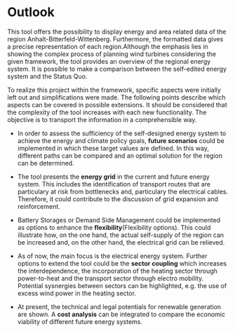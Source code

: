 # Outlook

This tool offers the possibility to display energy and area related data of the region Anhalt-Bitterfeld-Wittenberg. Furthermore, the formatted data gives a precise representation of each region.Although the emphasis lies in showing the complex process of planning wind turbines considering the given framework, the tool provides an overview of the regional energy system. It is possible to make a comparison between the self-edited energy system and the Status Quo.

To realize this project within the framework, specific aspects were initially left out and simplifications were made. The following points describe which aspects can be covered in possible extensions. It should be considered that the complexity of the tool increases with each new functionality. The objective is to transport the information in a comprehensible way.

- In order to assess the sufficiency of the self-designed energy system to achieve the energy and climate policy goals, **future scenarios** could be implemented in which these target values are defined. In this way, different paths can be compared and an optimal solution for the region can be determined.

- The tool presents the **energy grid** in the current and future energy system. This includes the identification of transport routes that are particulary at risk from bottlenecks and, particulary the electrical cables. Therefore, it could contribute to the discussion of grid expansion and reinforcement.

- Battery Storages or Demand Side Management could be implemented as options to enhance the **flexibility**(Flexibility options). This could illustrate how, on the one hand, the actual self-supply of the region can be increased and, on the other hand, the electrical grid can be relieved.  

- As of now, the main focus is the electrical energy system. Further options to extend the tool could be the **sector coupling** which increases the interdependence, the incorporation of the heating sector through power-to-heat and the transport sector through electro mobility. Potential sysnergies between sectors can be highlighted, e.g. the use of excess wind power in the heating sector.

- At present, the technical and legal potentials for renewable generation are shown. A **cost analysis** can be integrated to compare the economic viability of different future energy systems. 

